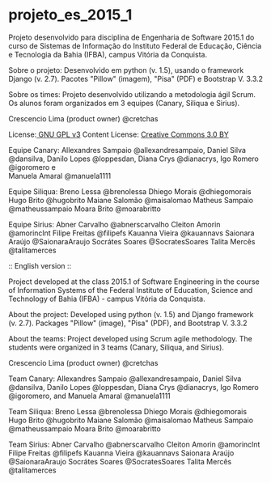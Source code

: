 # projeto_es_2015_1
Projeto desenvolvido para disciplina de Engenharia de Software 2015.1 do curso de Sistemas de Informação do Instituto Federal de Educação, Ciência e Tecnologia da Bahia (IFBA), campus Vitória da Conquista.

Sobre o projeto:
Desenvolvido em python (v. 1.5), usando o framework Django (v. 2.7). Pacotes "Pillow" (imagem), "Pisa" (PDF) e Bootstrap V. 3.3.2

Sobre os times:
Projeto desenvolvido utilizando a metodologia ágil Scrum. Os alunos foram organizados em 3 equipes (Canary, Siliqua e Sirius).

Crescencio Lima (product owner) @cretchas 

License:<a href="http://www.gnu.org/licenses/gpl.html" target="blank"> GNU GPL v3</a>
Content License: <a href="https://creativecommons.org/licenses/by/3.0/" target = "blank">Creative Commons 3.0 BY</a>

Equipe Canary:
Allexandres Sampaio @allexandresampaio, 
Daniel Silva @dansilva, 
Danilo Lopes @loppesdan, 
Diana Crys @dianacrys, 
Igo Romero @igoromero e  
Manuela Amaral @manuela1111

Equipe Siliqua:
Breno Lessa @brenolessa
Dhiego Morais @dhiegomorais
Hugo Brito @hugobrito
Maiane Salomão @maisalomao
Matheus Sampaio @matheussampaio
Moara Brito @moarabritto

Equipe Sirius:
Abner Carvalho @abnerscarvalho
Cleiton Amorin @amorinclnt
Filipe Freitas @filipefs
Kauanna Vieira @kauannavs
Saionara Araújo @SaionaraAraujo
Socrátes Soares @SocratesSoares
Talita Mercês @talitamerces

:: English version ::

Project developed at the class 2015.1 of Software Engineering in the course of Information Systems of the Federal Institute of Education, Science and Technology of Bahia (IFBA) - campus Vitória da Conquista.

About the project:
Developed using python (v. 1.5) and Django framework (v. 2.7). Packages "Pillow" (image), "Pisa" (PDF), and Bootstrap V. 3.3.2

About the teams:
Project developed using Scrum agile methodology. The students were organized in 3 teams (Canary, Siliqua, and Sirius). 

Crescencio Lima (product owner) @cretchas 

Team Canary:
Allexandres Sampaio @allexandresampaio, 
Daniel Silva @dansilva, 
Danilo Lopes @loppesdan, 
Diana Crys @dianacrys, 
Igo Romero @igoromero, and 
Manuela Amaral @manuela1111

Team Siliqua:
Breno Lessa @brenolessa
Dhiego Morais @dhiegomorais
Hugo Brito @hugobrito
Maiane Salomão @maisalomao
Matheus Sampaio @matheussampaio
Moara Brito @moarabritto

Team Sirius:
Abner Carvalho @abnerscarvalho
Cleiton Amorin @amorinclnt
Filipe Freitas @filipefs
Kauanna Vieira @kauannavs
Saionara Araújo @SaionaraAraujo
Socrátes Soares @SocratesSoares
Talita Mercês @talitamerces
